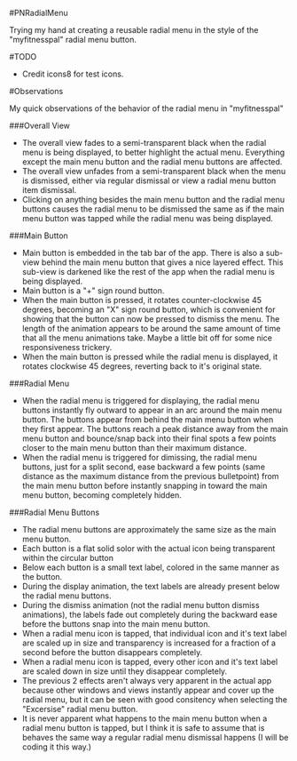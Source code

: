 #PNRadialMenu

Trying my hand at creating a reusable radial menu in the style of the "myfitnesspal" radial menu button.

#TODO

* Credit icons8 for test icons.

#Observations

My quick observations of the behavior of the radial menu in "myfitnesspal"

###Overall View
* The overall view fades to a semi-transparent black when the radial menu is being displayed, to better highlight the actual menu. Everything except the main menu button and the radial menu buttons are affected.
* The overall view unfades from a semi-transparent black when the menu is dismissed, either via regular dismissal or view a radial menu button item dismissal.
* Clicking on anything besides the main menu button and the radial menu buttons causes the radial menu to be dismissed the same as if the main menu button was tapped while the radial menu was being displayed.

###Main Button
* Main button is embedded in the tab bar of the app. There is also a sub-view behind the main menu button that gives a nice layered effect. This sub-view is darkened like the rest of the app when the radial menu is being displayed.
* Main button is a "+" sign round button.
* When the main button is pressed, it rotates counter-clockwise 45 degrees, becoming an "X" sign round button, which is convenient for showing that the button can now be pressed to dismiss the menu. The length of the animation appears to be around the same amount of time that all the menu animations take. Maybe a little bit off for some nice responsiveness trickery.
* When the main button is pressed while the radial menu is displayed, it rotates clockwise 45 degrees, reverting back to it's original state.

###Radial Menu
* When the radial menu is triggered for displaying, the radial menu buttons instantly fly outward to appear in an arc around the main menu button. The buttons appear from behind the main menu button when they first appear. The buttons reach a peak distance away from the main menu button and bounce/snap back into their final spots a few points closer to the main menu button than their maximum distance.
* When the radial menu is triggered for dimissing, the radial menu buttons, just for a split second, ease backward a few points (same distance as the maximum distance from the previous bulletpoint) from the main menu button before instantly snapping in toward the main menu button, becoming completely hidden.

###Radial Menu Buttons
* The radial menu buttons are approximately the same size as the main menu button.
* Each button is a flat solid solor with the actual icon being transparent within the circular button
* Below each button is a small text label, colored in the same manner as the button.
* During the display animation, the text labels are already present below the radial menu buttons.
* During the dismiss animation (not the radial menu button dismiss animations), the labels fade out completely during the backward ease before the buttons snap into the main menu button.
* When a radial menu icon is tapped, that individual icon and it's text label are scaled up in size and transparency is increased for a fraction of a second before the button disappears completely.
* When a radial menu icon is tapped, every other icon and it's text label are scaled down in size until they disappear completely.
* The previous 2 effects aren't always very apparent in the actual app because other windows and views instantly appear and cover up the radial menu, but it can be seen with good consitency when selecting the "Excersise" radial menu button.
* It is never apparent what happens to the main menu button when a radial menu button is tapped, but I think it is safe to assume that is behaves the same way a regular radial menu dismissal happens (I will be coding it this way.)
